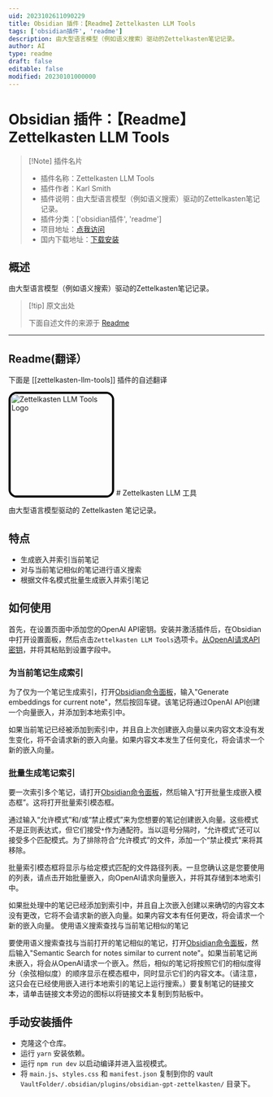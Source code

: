 ```yaml
---
uid: 2023102611090229
title: Obsidian 插件：【Readme】Zettelkasten LLM Tools
tags: ['obsidian插件', 'readme']
description: 由大型语言模型（例如语义搜索）驱动的Zettelkasten笔记记录。
author: AI
type: readme
draft: false
editable: false
modified: 20230101000000
---
```


# Obsidian 插件：【Readme】Zettelkasten LLM Tools

> [!Note] 插件名片
> - 插件名称：Zettelkasten LLM Tools
> - 插件作者：Karl Smith
> - 插件说明：由大型语言模型（例如语义搜索）驱动的Zettelkasten笔记记录。
> - 插件分类：['obsidian插件', 'readme']
> - 项目地址：[点我访问](https://github.com/glovguy/obsidian-gpt-zettelkasten)
> - 国内下载地址：[下载安装](https://pkmer.cn/products/plugin/pluginMarket/?zettelkasten-llm-tools)

## 概述

由大型语言模型（例如语义搜索）驱动的Zettelkasten笔记记录。



> [!tip] 原文出处
> 
>下面自述文件的来源于 [Readme](https://ghproxy.net/https://raw.githubusercontent.com/glovguy/obsidian-gpt-zettelkasten/main/README.md)
> 

---

## Readme(翻译）

下面是 [[zettelkasten-llm-tools]] 插件的自述翻译


<img src="NoteRobot.png" alt="Zettelkasten LLM Tools Logo" width="200" height="200" style="border-radius: 16px; border-style: solid; border-width: 4px; border-color: black;" />
# Zettelkasten LLM 工具

由大型语言模型驱动的 Zettelkasten 笔记记录。
## 特点

- 生成嵌入并索引当前笔记
- 对与当前笔记相似的笔记进行语义搜索
- 根据文件名模式批量生成嵌入并索引笔记
## 如何使用

首先，在设置页面中添加您的OpenAI API密钥。安装并激活插件后，在Obsidian中打开设置面板，然后点击`Zettelkasten LLM Tools`选项卡。[从OpenAI请求API密钥](https://help.openai.com/en/articles/4936850-where-do-i-find-my-secret-api-key)，并将其粘贴到设置字段中。
### 为当前笔记生成索引

为了仅为一个笔记生成索引，打开[Obsidian命令面板](https://help.obsidian.md/Plugins/Command+palette)，输入"Generate embeddings for current note"，然后按回车键。该笔记将通过OpenAI API创建一个向量嵌入，并添加到本地索引中。

如果当前笔记已经被添加到索引中，并且自上次创建嵌入向量以来内容文本没有发生变化，将不会请求新的嵌入向量。如果内容文本发生了任何变化，将会请求一个新的嵌入向量。
### 批量生成笔记索引

要一次索引多个笔记，请打开[Obsidian命令面板](https://help.obsidian.md/Plugins/Command+palette)，然后输入“打开批量生成嵌入模态框”。这将打开批量索引模态框。

通过输入“允许模式”和/或“禁止模式”来为您想要的笔记创建嵌入向量。这些模式不是正则表达式，但它们接受`*`作为通配符。当以逗号分隔时，“允许模式”还可以接受多个匹配模式。为了排除符合“允许模式”的文件，添加一个“禁止模式”来将其移除。

批量索引模态框将显示与给定模式匹配的文件路径列表。一旦您确认这是您要使用的列表，请点击开始批量嵌入，向OpenAI请求向量嵌入，并将其存储到本地索引中。

如果批处理中的笔记已经添加到索引中，并且自上次嵌入创建以来确切的内容文本没有更改，它将不会请求新的嵌入向量。如果内容文本有任何更改，将会请求一个新的嵌入向量。
使用语义搜索查找与当前笔记相似的笔记

要使用语义搜索查找与当前打开的笔记相似的笔记，打开[Obsidian命令面板](https://help.obsidian.md/Plugins/Command+palette)，然后输入"Semantic Search for notes similar to current note"。如果当前笔记尚未嵌入，将会从OpenAI请求一个嵌入。然后，相似的笔记将按照它们的相似度得分（余弦相似度）的顺序显示在模态框中，同时显示它们的内容文本。（请注意，这只会在已经使用嵌入进行本地索引的笔记上运行搜索。）要复制笔记的链接文本，请单击链接文本旁边的图标以将链接文本复制到剪贴板中。
## 手动安装插件

- 克隆这个仓库。
- 运行 `yarn` 安装依赖。
- 运行 `npm run dev` 以启动编译并进入监视模式。
- 将 `main.js`、`styles.css` 和 `manifest.json` 复制到你的 vault `VaultFolder/.obsidian/plugins/obsidian-gpt-zettelkasten/` 目录下。



